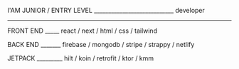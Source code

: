 I'AM JUNIOR / ENTRY LEVEL ____________________________ developer

---

FRONT END _____ react / next / html / css / tailwind

BACK END _______ firebase / mongodb / stripe / strappy / netlify

JETPACK _________ hilt / koin / retrofit / ktor / kmm
